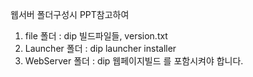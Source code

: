 웹서버 폴더구성시 PPT참고하여 
1. file 폴더 : dip 빌드파일들, version.txt
2. Launcher 폴더 : dip launcher installer
3. WebServer 폴더 : dip 웹페이지빌드 
를 포함시켜야 합니다.